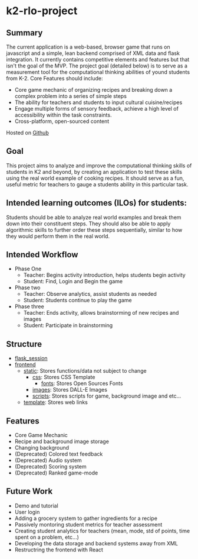 # k2-rlo-project
## Summary
The current application is a web-based, browser game that runs on javascript and a simple, lean backend comprised of XML data and flask integration. It currently contains competitive elements and features but that isn't the goal of the MVP. The project goal (detailed below) is to serve as a measurement tool for the computational thinking abilities of yound students from K-2.
Core Features should include:
 - Core game mechanic of organizing recipes and breaking down a complex problem into a series of simple steps
 - The ability for teachers and students to input cultural cuisine/recipes
 - Engage multiple forms of sensory feedback, achieve a high level of accessibility within the task constraints.
 - Cross-platform, open-sourced content
 
Hosted on [Github](http://k2rlo.pythonanywhere.com/])
## Goal
This project aims to analyze and improve the computational thinking skills of students in K2 and beyond, by creating an application to test these skills using the real world example of cooking recipes. It should serve as a fun, useful metric for teachers to gauge a students ability in this particular task.
## Intended learning outcomes (ILOs) for students:
Students should be able to analyze real world examples and break them down into their constituent steps. They should also be able to apply algorithmic skills to further order these steps sequentially, similar to how they would perform them in the real world.
## Intended Workflow
 * Phase One
     * Teacher: Begins activity introduction, helps students begin activity
     * Student: Find, Login and Begin the game
 * Phase two
     * Teacher: Observe analytics, assist students as needed
     * Student: Students continue to play the game
 * Phase three
     * Teacher: Ends activity, allows brainstorming of new recipes and images
     * Student: Participate in brainstorming
## Structure
 * [flask_session](https://github.com/amanmalali/k2-rlo-project/tree/main/flask_session)
 * [frontend](https://github.com/amanmalali/k2-rlo-project/tree/main/frontend)
     * [static](https://github.com/amanmalali/k2-rlo-project/tree/main/frontend/static): Stores functions/data not subject to change
         * [css](https://github.com/amanmalali/k2-rlo-project/tree/main/frontend/static/css): Stores CSS Template
             * [fonts](https://github.com/amanmalali/k2-rlo-project/tree/main/frontend/static/css/fonts): Stores Open Sources Fonts
         * [images](https://github.com/amanmalali/k2-rlo-project/tree/main/frontend/static/images): Stores DALL-E Images
         * [scripts](https://github.com/amanmalali/k2-rlo-project/tree/main/frontend/static/scripts): Stores scripts for game, background image and etc... 
     * [template](https://github.com/amanmalali/k2-rlo-project/tree/main/frontend/template): Stores web links
## Features
 * Core Game Mechanic
 * Recipe and background image storage
 * Changing background
 * (Deprecated) Colored text feedback
 * (Deprecated) Audio system
 * (Deprecated) Scoring system
 * (Deprecated) Ranked game-mode
## Future Work
 * Demo and tutorial
 * User login
 * Adding a grocery system to gather ingredients for a recipe
 * Passively montoring student metrics for teacher assessment
 * Creating student analytics for teachers (mean, mode, std of points, time spent on a problem, etc...)
 * Developing the data storage and backend systems away from XML
 * Restructring the frontend with React

